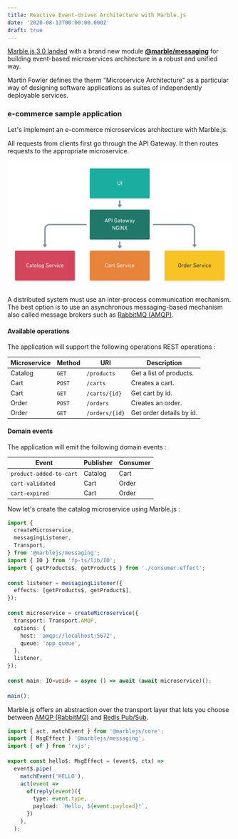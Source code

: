 ```yaml
---
title: Reactive Event-driven Architecture with Marble.js
date: '2020-08-13T00:00:00.000Z'
draft: true
---
```


[Marble.js 3.0 landed](https://medium.com/@jflakus/announcing-marble-js-3-0-a-marbellous-evolution-ba9cdc91d591) with a brand new module **[@marble/messaging](https://docs.marblejs.com/messaging/microservices)** for building event-based microservices architecture in a robust and unified way.

Martin Fowler defines the therm "Microservice Architecture" as a particular way of designing software applications as suites of independently deployable services.

### e-commerce sample application

Let's implement an e-commerce microservices architecture with Marble.js.

All requests from clients first go through the API Gateway. It then routes requests to the appropriate microservice.

![E-commerce Microservice Architecture Schema](./schema.png)

A distributed system must use an inter-process communication mechanism. The best option is to use an asynchronous messaging-based mechanism also called message brokers such as [RabbitMQ (AMQP)](https://www.rabbitmq.com/).

#### Available operations

The application will support the following operations REST operations :

| Microservice | Method | URI            | Description              |
| ------------ | ------ | -------------- | ------------------------ |
| Catalog      | `GET`  | `/products`    | Get a list of products.  |
| Cart         | `POST` | `/carts`       | Creates a cart.          |
| Cart         | `GET`  | `/carts/{id}`  | Get cart by id.          |
| Order        | `POST` | `/orders`      | Creates an order.        |
| Order        | `GET`  | `/orders/{id}` | Get order details by id. |

#### Domain events

The application will emit the following domain events :

| Event                   | Publisher | Consumer |
| ----------------------- | --------- | -------- |
| `product-added-to-cart` | Catalog   | Cart     |
| `cart-validated`        | Cart      | Order    |
| `cart-expired`          | Cart      | Order    |

Now let's create the catalog microservice using Marble.js :

```ts
import {
  createMicroservice,
  messagingListener,
  Transport,
} from '@marblejs/messaging';
import { IO } from 'fp-ts/lib/IO';
import { getProducts$, getProduct$ } from './consumer.effect';

const listener = messagingListener({
  effects: [getProducts$, getProduct$],
});

const microservice = createMicroservice({
  transport: Transport.AMQP,
  options: {
    host: 'amqp://localhost:5672',
    queue: 'app_queue',
  },
  listener,
});

const main: IO<void> = async () => await (await microservice)();

main();
```

Marble.js offers an abstraction over the transport layer that lets you choose between [AMQP (RabbitMQ)]() and [Redis Pub/Sub]().

```ts
import { act, matchEvent } from '@marblejs/core';
import { MsgEffect } '@marblejs/messaging';
import { of } from 'rxjs';

export const hello$: MsgEffect = (event$, ctx) =>
  event$.pipe(
    matchEvent('HELLO'),
    act(event =>
      of(reply(event)({
        type: event.type,
        payload: `Hello, ${event.payload}!`,
      })
    ),
  );
```
